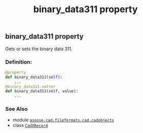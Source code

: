 ﻿---
title: binary_data311 property
second_title: Aspose.CAD for Python via .NET API References
description: 
type: docs
weight: 90
url: /python-net/aspose.cad.fileformats.cad.cadobjects/cadxrecord/binary_data311/
is_root: false
---

## binary_data311 property


Gets or sets the binary data 311.
### Definition:
```python
@property
def binary_data311(self):
    ...
@binary_data311.setter
def binary_data311(self, value):
    ...
```

### See Also
* module [`aspose.cad.fileformats.cad.cadobjects`](../../)
* class [`CadXRecord`](/cad/python-net/aspose.cad.fileformats.cad.cadobjects/cadxrecord)
